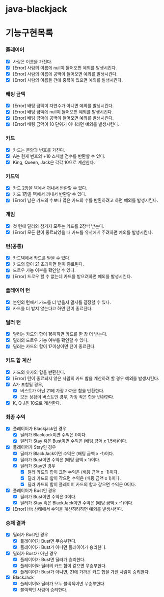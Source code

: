 # java-blackjack

# 기능구현목록

### 플레이어
- [x] 사람은 이름을 가진다.
- [x] [Error] 사람의 이름에 null이 들어오면 예외를 발생시킨다.
- [x] [Error] 사람의 이름에 공백이 들어오면 예외를 발생시킨다.
- [x] [Error] 사람의 이름들 간에 중복이 있으면 예외를 발생시킨다.

### 배팅 금액
- [x] [Error] 배팅 금액이 자연수가 아니면 예외를 발생시킨다.
- [x] [Error] 배팅 금액에 null이 들어오면 예외를 발생시킨다.
- [x] [Error] 배팅 금액에 공백이 들어오면 예외를 발생시킨다.
- [x] [Error] 배팅 금액이 10 단위가 아니라면 예외를 발생시킨다.

### 카드
- [x] 카드는 문양과 번호를 가진다.
- [x] A는 현재 번호의 +10 스페셜 점수를 반환할 수 있다.
- [x] King, Queen, Jack은 각각 10으로 계산한다.

### 카드덱
- [x] 카드 2장을 덱에서 꺼내서 반환할 수 있다.
- [x] 카드 1장을 덱에서 꺼내서 반환할 수 있다.
- [x] [Error] 남은 카드의 수보다 많은 카드의 수를 반환하려고 하면 예외를 발생시킨다.

### 게임
- [x] 첫 턴에 딜러와 참가자 모두는 카드를 2장씩 받는다.
- [x] [Error] 모든 턴이 종료되었을 때 카드를 유저에게 주려하면 예외를 발생시킨다.

### 턴(공통)
- [x] 카드덱에서 카드를 받을 수 있다.
- [x] 카드의 합이 21 초과이면 턴이 종료된다.
- [x] 드로우 가능 여부를 확인할 수 있다.
- [x] [Error] 드로우 할 수 없는데 카드를 받으려하면 예외를 발생시킨다.

### 플레이어 턴
- [x] 본인의 턴에서 카드를 더 받을지 말지를 결정할 수 있다.
- [x] 카드를 더 받지 않는다고 하면 턴이 종료된다.

### 딜러 턴
- [x] 딜러는 카드의 합이 16이하면 카드를 한 장 더 받는다.
- [x] 딜러의 드로우 가능 여부를 확인할 수 있다.
- [x] 딜러는 카드의 합이 17이상이면 턴이 종료된다.

### 카드 합 계산
- [x] 카드의 숫자의 합을 반환한다.
- [x] [Error] 턴이 종료되지 않은 사람의 카드 합을 계산하려 할 경우 예외를 발생시킨다.
- [x] A가 포함될 경우,
    - [x] 버스트가 아닌 21에 가장 가까운 합을 반환한다.
    - [x] 모든 상황이 버스트인 경우, 가장 작은 합을 반환한다.
- [x] K, Q J은 10으로 계산한다.

### 최종 수익
- [x] 플레이어가 Blackjack인 경우
  - [x] 딜러가 Blackjack이면 수익은 0이다.
  - [x] 딜러가 Stay 혹은 Bust이면 수익은 (배팅 금액 x 1.5배)이다.
- [x] 플레이어가 Stay인 경우
  - [x] 딜러가 BlackJack이면 수익은 (배팅 금액 x -1)이다.
  - [x] 딜러가 Bust이면 수익은 (배팅 금액 x 1)이다.
  - [x] 딜러가 Stay인 경우
    - [x] 딜러 카드의 합이 크면 수익은 (배팅 금액 x -1)이다.
    - [x] 딜러 카드의 합이 작으면 수익은 (배팅 금액 x 1)이다.
    - [x] 딜러 카드의 합이 플레이어 카드의 합과 같으면 수익은 0이다.
- [x] 플레이어가 Bust인 경우
  - [x] 딜러가 Bust이면 수익은 0이다.
  - [x] 딜러가 Stay 혹은 BlackJack이면 수익은 (배팅 금액 x -1)이다.
- [x] [Error] Hit 상태에서 수익을 계산하려하면 예외를 발생시킨다.

### 승패 결과
- [x] 딜러가 Bust인 경우
    - [x] 플레이어가 Bust면 무승부한다.
    - [x] 플레이어가 Bust가 아니면 플레이어가 승리한다.
- [x] 딜러가 Bust가 아닌 경우
    - [x] 플레이어가 Bust면 딜러가 승리한다.
    - [x] 플레이어와 딜러의 카드 합이 같으면 무승부한다.
    - [x] 플레이어가 Bust가 아니면, 21에 가까운 카드 합을 가진 사람이 승리한다.
- [x] BlackJack
    - [x] 플레이어와 딜러가 모두 블랙잭이면 무승부한다.
    - [x] 블랙잭인 사람이 승리한다.